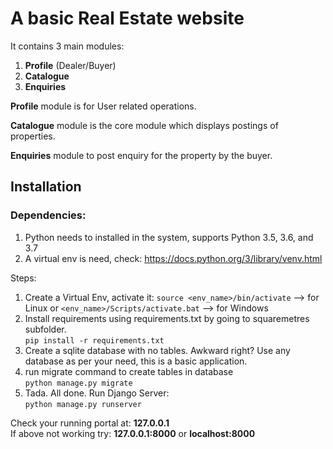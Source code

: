 # A basic **Real Estate website** 

It contains 3 main modules:
1. **Profile** (Dealer/Buyer)
2. **Catalogue**
3. **Enquiries**

**Profile** module is for User related operations.

**Catalogue** module is the core module which displays postings of properties.

**Enquiries** module to post enquiry for the property by the buyer.


## Installation

### Dependencies:

1. Python needs to installed in the system, supports Python 3.5, 3.6, and 3.7
2. A virtual env is need, check: https://docs.python.org/3/library/venv.html

Steps:
1. Create a Virtual Env, activate it: `source <env_name>/bin/activate` --> for Linux or `<env_name>/Scripts/activate.bat` --> for Windows
2. Install requirements using requirements.txt by going to squaremetres subfolder.  
  `pip install -r requirements.txt`
3. Create a sqlite database with no tables. Awkward right? Use any database as per your need, this is a basic application.
4. run migrate command to create tables in database  
  `python manage.py migrate`
5. Tada. All done. Run Django Server:  
  `python manage.py runserver`

Check your running portal at: **127.0.0.1**  
If above not working try: **127.0.0.1:8000** or **localhost:8000**
